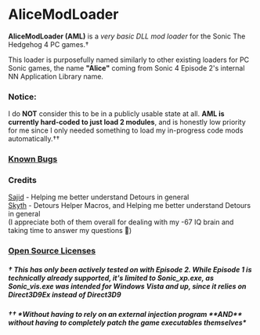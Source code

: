 # AliceModLoader
 **AliceModLoader (AML)** is a *very basic DLL mod loader* for the Sonic The Hedgehog 4 PC games.†
 
 This loader is purposefully named similarly to other existing loaders for PC Sonic games, the name **"Alice"** coming from Sonic 4 Episode 2's internal NN Application Library name.

### Notice:
 I do **NOT** consider this to be in a publicly usable state at all. **AML is currently hard-coded to just load 2 modules**,
 and is honestly low priority for me since I only needed something to load my in-progress code mods automatically.††

### [Known Bugs](https://github.com/RadiantDerg/AliceModLoader/blob/master/docs/BugList.md)
<!-- <br/><!-- Spacer boi -->

### Credits

 [Sajid](https://github.com/Sajidur78) - Helping me better understand Detours in general\
 [Skyth](https://github.com/blueskythlikesclouds) - Detours Helper Macros, and Helping me better understand Detours in general\
 (I appreciate both of them overall for dealing with my -67 IQ brain and taking time to answer my questions 🧡)

### [Open Source Licenses](https://github.com/RadiantDerg/AliceModLoader/blob/master/docs/OpenSource.md)

<h5>† This has only been actively tested on with Episode 2. While Episode 1 is technically already supported, it's limited to Sonic_xp.exe, as Sonic_vis.exe was intended for Windows Vista and up, since it relies on Direct3D9Ex instead of Direct3D9</h5>
<h5>†† *Without having to rely on an external injection program **AND** without having to completely patch the game executables themselves* </h5>